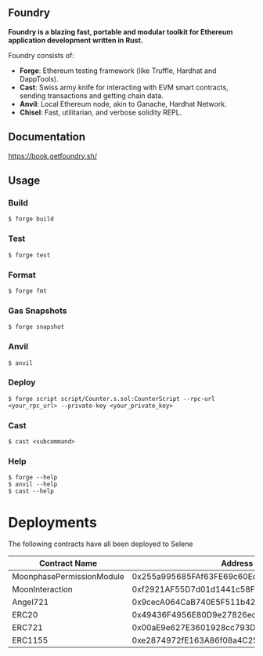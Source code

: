 ## Foundry

**Foundry is a blazing fast, portable and modular toolkit for Ethereum application development written in Rust.**

Foundry consists of:

-   **Forge**: Ethereum testing framework (like Truffle, Hardhat and DappTools).
-   **Cast**: Swiss army knife for interacting with EVM smart contracts, sending transactions and getting chain data.
-   **Anvil**: Local Ethereum node, akin to Ganache, Hardhat Network.
-   **Chisel**: Fast, utilitarian, and verbose solidity REPL.

## Documentation

https://book.getfoundry.sh/

## Usage

### Build

```shell
$ forge build
```

### Test

```shell
$ forge test
```

### Format

```shell
$ forge fmt
```

### Gas Snapshots

```shell
$ forge snapshot
```

### Anvil

```shell
$ anvil
```

### Deploy

```shell
$ forge script script/Counter.s.sol:CounterScript --rpc-url <your_rpc_url> --private-key <your_private_key>
```

### Cast

```shell
$ cast <subcommand>
```

### Help

```shell
$ forge --help
$ anvil --help
$ cast --help
```

# Deployments

The following contracts have all been deployed to Selene

| Contract Name             | Address                                    | Chain    |
| -----------------------   | ------------------------------------------ | -------  |
| MoonphasePermissionModule | 0x255a995685FAf63FE69c60Edd3e414DA3CB8fe7d | Exo      |
| MoonInteraction           | 0xf2921AF55D7d01d1441c58F3EfA9EcE1f405FBC2 | Selene   |
| Angel721                  | 0x9cecA064CaB740E5F511b426c7dBD7820795fe13 | Selene   |
| ERC20                     | 0x49436F4956E80D9e27826ec6e43f06b9a4E54C69 | Selene   |
| ERC721                    | 0x00aE9e627E3601928cc793De95923346564aC62C | Selene   |
| ERC1155                   | 0xe2874972fE163A86f08a4C25E6d41845487397D9 | Selene   |
